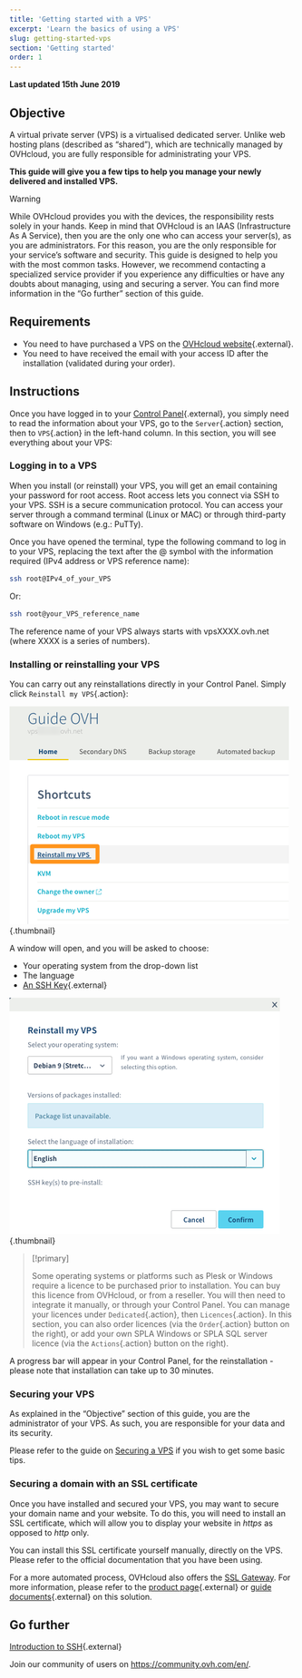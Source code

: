 ```yaml
---
title: 'Getting started with a VPS'
excerpt: 'Learn the basics of using a VPS'
slug: getting-started-vps
section: 'Getting started'
order: 1
---
```


**Last updated 15th June 2019**

## Objective

A virtual private server (VPS) is a virtualised dedicated server. Unlike web hosting plans (described as “shared”), which are technically managed by OVHcloud, you are fully responsible for administrating your VPS.

**This guide will give you a few tips to help you manage your newly delivered and installed VPS.**


> [!warning]
>
> While OVHcloud provides you with the devices, the responsibility rests solely in your hands. Keep in mind that OVHcloud is an IAAS (Infrastructure As A Service), then you are the only one who can access your server(s), as you are administrators. For this reason, you are the only responsible for your service’s software and security.
This guide is designed to help you with the most common tasks. However, we recommend contacting a specialized service provider if you experience any difficulties or have any doubts about managing, using and securing a server. You can find more information in the “Go further” section of this guide.
>


## Requirements

- You need to have purchased a VPS on the [OVHcloud website](https://www.ovhcloud.com/en-gb/){.external}.
- You need to have received the email with your access ID after the installation (validated during your order).


## Instructions

Once you have logged in to your [Control Panel](https://www.ovh.com/auth/?action=gotomanager){.external}, you simply need to read the information about your VPS, go to the `Server`{.action} section, then to `VPS`{.action} in the left-hand column. In this section, you will see everything about your VPS:

### Logging in to a VPS

When you install (or reinstall) your VPS, you will get an email containing your password for root access. Root access lets you connect via SSH to your VPS. SSH is a secure communication protocol. You can access your server through a command terminal (Linux or MAC) or through third-party software on Windows (e.g.: PuTTy).

Once you have opened the terminal, type the following command to log in to your VPS, replacing the text after the @ symbol with the information required (IPv4 address or VPS reference name):

```sh
ssh root@IPv4_of_your_VPS
```

Or:

```sh
ssh root@your_VPS_reference_name
```

The reference name of your VPS always starts with vpsXXXX.ovh.net (where XXXX is a series of numbers).


### Installing or reinstalling your VPS

You can carry out any reinstallations directly in your Control Panel. Simply click `Reinstall my VPS`{.action}:

![Reinstalling the VPS](images/reinstall_manager.png){.thumbnail}

A window will open, and you will be asked to choose:

- Your operating system from the drop-down list
- The language
- [An SSH Key](https://docs.ovh.com/gb/en/dedicated/ssh-introduction/){.external}


![Reinstallation menu](images/reinstall_menu.png){.thumbnail}

> [!primary]
>
> Some operating systems or platforms such as Plesk or Windows require a licence to be purchased prior to installation. You can buy this licence from OVHcloud, or from a reseller. You will then need to integrate it manually, or through your Control Panel. You can manage your licences under `Dedicated`{.action}, then `Licences`{.action}.
In this section, you can also order licences (via the `Order`{.action} button on the right), or add your own SPLA Windows or SPLA SQL server licence (via the `Actions`{.action} button on the right).
>

A progress bar will appear in your Control Panel, for the reinstallation - please note that installation can take up to 30 minutes.

### Securing your VPS

As explained in the “Objective” section of this guide, you are the administrator of your VPS. As such, you are responsible for your data and its security.

Please refer to the guide on [Securing a VPS](https://docs.ovh.com/gb/en/vps/tips-for-securing-a-vps/) if you wish to get some basic tips.


### Securing a domain with an SSL certificate

Once you have installed and secured your VPS, you may want to secure your domain name and your website. To do this, you will need to install an SSL certificate, which will allow you to display your website in *https* as opposed to *http* only.

You can install this SSL certificate yourself manually, directly on the VPS. Please refer to the official documentation that you have been using.

For a more automated process, OVHcloud also offers the [SSL Gateway](https://www.ovh.co.uk/ssl-gateway/). For more information, please refer to the [product page](https://www.ovh.co.uk/ssl-gateway/){.external} or [guide documents](https://docs.ovh.com/gb/en/ssl-gateway/){.external} on this solution.

## Go further

[Introduction to SSH](https://docs.ovh.com/gb/en/dedicated/ssh-introduction/){.external}

Join our community of users on <https://community.ovh.com/en/>.
